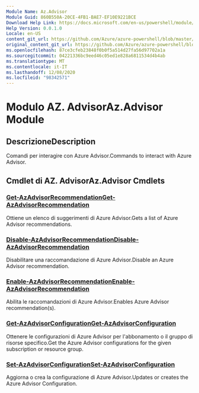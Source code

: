 ```yaml
---
Module Name: Az.Advisor
Module Guid: 860B550A-20CE-4FB1-BAE7-EF10E9221BCE
Download Help Link: https://docs.microsoft.com/en-us/powershell/module/az.advisor
Help Version: 0.0.1.0
Locale: en-US
content_git_url: https://github.com/Azure/azure-powershell/blob/master/src/Advisor/Advisor/help/Az.Advisor.md
original_content_git_url: https://github.com/Azure/azure-powershell/blob/master/src/Advisor/Advisor/help/Az.Advisor.md
ms.openlocfilehash: 87ce3cfeb23848f0b0f5a514d27fa56d97702a1a
ms.sourcegitcommit: 04221336bc9eed46c05ed1e828a6811534d4b4ab
ms.translationtype: MT
ms.contentlocale: it-IT
ms.lasthandoff: 12/08/2020
ms.locfileid: "98342571"
---
```

# <span data-ttu-id="b295b-101">Modulo AZ. Advisor</span><span class="sxs-lookup"><span data-stu-id="b295b-101">Az.Advisor Module</span></span>
## <span data-ttu-id="b295b-102">Descrizione</span><span class="sxs-lookup"><span data-stu-id="b295b-102">Description</span></span>
<span data-ttu-id="b295b-103">Comandi per interagire con Azure Advisor.</span><span class="sxs-lookup"><span data-stu-id="b295b-103">Commands to interact with Azure Advisor.</span></span>

## <span data-ttu-id="b295b-104">Cmdlet di AZ. Advisor</span><span class="sxs-lookup"><span data-stu-id="b295b-104">Az.Advisor Cmdlets</span></span>
### [<span data-ttu-id="b295b-105">Get-AzAdvisorRecommendation</span><span class="sxs-lookup"><span data-stu-id="b295b-105">Get-AzAdvisorRecommendation</span></span>](Get-AzAdvisorRecommendation.md)
<span data-ttu-id="b295b-106">Ottiene un elenco di suggerimenti di Azure Advisor.</span><span class="sxs-lookup"><span data-stu-id="b295b-106">Gets a list of Azure Advisor recommendations.</span></span>

### [<span data-ttu-id="b295b-107">Disable-AzAdvisorRecommendation</span><span class="sxs-lookup"><span data-stu-id="b295b-107">Disable-AzAdvisorRecommendation</span></span>](Disable-AzAdvisorRecommendation.md)
<span data-ttu-id="b295b-108">Disabilitare una raccomandazione di Azure Advisor.</span><span class="sxs-lookup"><span data-stu-id="b295b-108">Disable an Azure Advisor recommendation.</span></span>

### [<span data-ttu-id="b295b-109">Enable-AzAdvisorRecommendation</span><span class="sxs-lookup"><span data-stu-id="b295b-109">Enable-AzAdvisorRecommendation</span></span>](Enable-AzAdvisorRecommendation.md)
<span data-ttu-id="b295b-110">Abilita le raccomandazioni di Azure Advisor.</span><span class="sxs-lookup"><span data-stu-id="b295b-110">Enables Azure Advisor recommendation(s).</span></span>

### [<span data-ttu-id="b295b-111">Get-AzAdvisorConfiguration</span><span class="sxs-lookup"><span data-stu-id="b295b-111">Get-AzAdvisorConfiguration</span></span>](Get-AzAdvisorConfiguration.md)
<span data-ttu-id="b295b-112">Ottenere le configurazioni di Azure Advisor per l'abbonamento o il gruppo di risorse specifico.</span><span class="sxs-lookup"><span data-stu-id="b295b-112">Get the Azure Advisor configurations for the given subscription or resource group.</span></span>

### [<span data-ttu-id="b295b-113">Set-AzAdvisorConfiguration</span><span class="sxs-lookup"><span data-stu-id="b295b-113">Set-AzAdvisorConfiguration</span></span>](Set-AzAdvisorConfiguration.md)
<span data-ttu-id="b295b-114">Aggiorna o crea la configurazione di Azure Advisor.</span><span class="sxs-lookup"><span data-stu-id="b295b-114">Updates or creates the Azure Advisor Configuration.</span></span>
